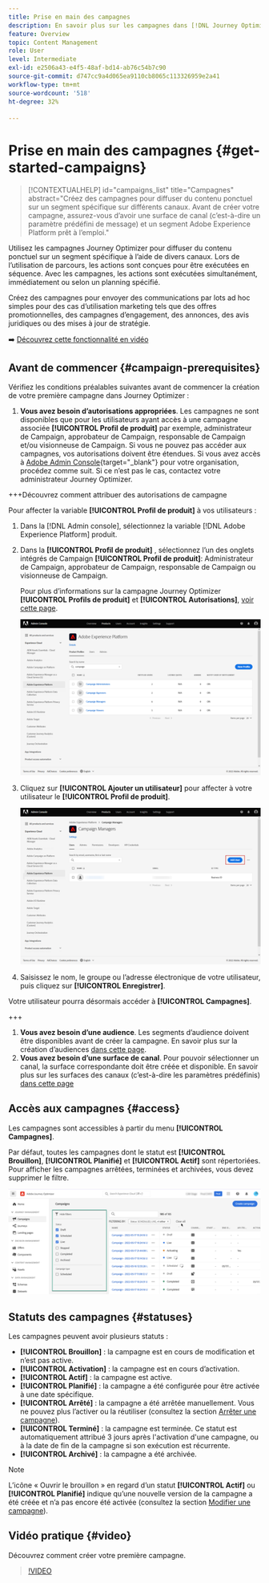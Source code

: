 ```yaml
---
title: Prise en main des campagnes
description: En savoir plus sur les campagnes dans [!DNL Journey Optimizer]
feature: Overview
topic: Content Management
role: User
level: Intermediate
exl-id: e2506a43-e4f5-48af-bd14-ab76c54b7c90
source-git-commit: d747cc9a4d065ea9110cb8065c113326959e2a41
workflow-type: tm+mt
source-wordcount: '518'
ht-degree: 32%

---
```


# Prise en main des campagnes {#get-started-campaigns}

>[!CONTEXTUALHELP]
>id="campaigns_list"
>title="Campagnes"
>abstract="Créez des campagnes pour diffuser du contenu ponctuel sur un segment spécifique sur différents canaux. Avant de créer votre campagne, assurez-vous d’avoir une surface de canal (c’est-à-dire un paramètre prédéfini de message) et un segment Adobe Experience Platform prêt à l’emploi."

Utilisez les campagnes Journey Optimizer pour diffuser du contenu ponctuel sur un segment spécifique à l’aide de divers canaux. Lors de l’utilisation de parcours, les actions sont conçues pour être exécutées en séquence. Avec les campagnes, les actions sont exécutées simultanément, immédiatement ou selon un planning spécifié.

Créez des campagnes pour envoyer des communications par lots ad hoc simples pour des cas d’utilisation marketing tels que des offres promotionnelles, des campagnes d’engagement, des annonces, des avis juridiques ou des mises à jour de stratégie.

➡️ [Découvrez cette fonctionnalité en vidéo](#video)

<!--You can create two types of campaigns:

* **Scheduled campaigns** allow for simple ad-hoc batch communications for marketing use cases like promotional offers, engagement campaigns, announcements, legal notices, or policy updates.
* **API Triggered Campaigns** allow for simple transactional/operational messages with REST APIs (password reset, card abandonment, etc.), where the need may involve personalization using profile attributes and contextual data from payload.-->

## Avant de commencer {#campaign-prerequisites}

Vérifiez les conditions préalables suivantes avant de commencer la création de votre première campagne dans Journey Optimizer :

1. **Vous avez besoin d’autorisations appropriées**. Les campagnes ne sont disponibles que pour les utilisateurs ayant accès à une campagne associée **[!UICONTROL Profil de produit]** par exemple, administrateur de Campaign, approbateur de Campaign, responsable de Campaign et/ou visionneuse de Campaign. Si vous ne pouvez pas accéder aux campagnes, vos autorisations doivent être étendues. Si vous avez accès à [Adobe Admin Console](https://adminconsole.adobe.com/){target=&quot;_blank&quot;} pour votre organisation, procédez comme suit. Si ce n’est pas le cas, contactez votre administrateur Journey Optimizer.

+++Découvrez comment attribuer des autorisations de campagne

Pour affecter la variable **[!UICONTROL Profil de produit]** à vos utilisateurs :

1. Dans la [!DNL Admin console], sélectionnez la variable [!DNL Adobe Experience Platform] produit.

1. Dans la **[!UICONTROL Profil de produit]** , sélectionnez l’un des onglets intégrés de Campaign **[!UICONTROL Profil de produit]**: Administrateur de Campaign, approbateur de Campaign, responsable de Campaign ou visionneuse de Campaign.

   Pour plus d’informations sur la campagne Journey Optimizer **[!UICONTROL Profils de produit]** et **[!UICONTROL Autorisations]**, [voir cette page](../administration/ootb-product-profiles.md).

   ![](assets/do-not-localize/admin_1.png)

1. Cliquez sur **[!UICONTROL Ajouter un utilisateur]** pour affecter à votre utilisateur le **[!UICONTROL Profil de produit]**.

   ![](assets/do-not-localize/admin_2.png)

1. Saisissez le nom, le groupe ou l’adresse électronique de votre utilisateur, puis cliquez sur **[!UICONTROL Enregistrer]**.

Votre utilisateur pourra désormais accéder à **[!UICONTROL Campagnes]**.

+++

1. **Vous avez besoin d’une audience**. Les segments d’audience doivent être disponibles avant de créer la campagne. En savoir plus sur la création d’audiences [dans cette page](../segment/about-segments.md).
1. **Vous avez besoin d’une surface de canal**. Pour pouvoir sélectionner un canal, la surface correspondante doit être créée et disponible. En savoir plus sur les surfaces des canaux (c’est-à-dire les paramètres prédéfinis) [dans cette page](../configuration/channel-surfaces.md)

## Accès aux campagnes {#access}

Les campagnes sont accessibles à partir du menu **[!UICONTROL Campagnes]**.

Par défaut, toutes les campagnes dont le statut est **[!UICONTROL Brouillon]**, **[!UICONTROL Planifié]** et **[!UICONTROL Actif]** sont répertoriées. Pour afficher les campagnes arrêtées, terminées et archivées, vous devez supprimer le filtre.

![](assets/create-campaign-list.png)

## Statuts des campagnes {#statuses}

Les campagnes peuvent avoir plusieurs statuts :

* **[!UICONTROL Brouillon]** : la campagne est en cours de modification et n’est pas active.
* **[!UICONTROL Activation]** : la campagne est en cours d’activation.
* **[!UICONTROL Actif]** : la campagne est active.
* **[!UICONTROL Planifié]** : la campagne a été configurée pour être activée à une date spécifique.
* **[!UICONTROL Arrêté]** : la campagne a été arrêtée manuellement. Vous ne pouvez plus l’activer ou la réutiliser (consultez la section [Arrêter une campagne](modify-stop-campaign.md#stop)).
* **[!UICONTROL Terminé]** : la campagne est terminée. Ce statut est automatiquement attribué 3 jours après l&#39;activation d&#39;une campagne, ou à la date de fin de la campagne si son exécution est récurrente.
* **[!UICONTROL Archivé]** : la campagne a été archivée.

>[!NOTE]
>
>L’icône « Ouvrir le brouillon » en regard d’un statut **[!UICONTROL Actif]** ou **[!UICONTROL Planifié]** indique qu’une nouvelle version de la campagne a été créée et n’a pas encore été activée (consultez la section [Modifier une campagne](modify-stop-campaign.md#modify)).

## Vidéo pratique {#video}

Découvrez comment créer votre première campagne.

>[!VIDEO](https://video.tv.adobe.com/v/346680?quality=12)
